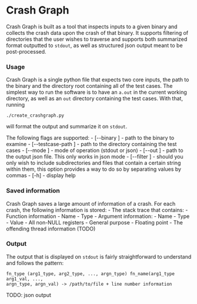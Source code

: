# Crash Graph

Crash Graph is built as a tool that inspects inputs to a given binary and
collects the crash data upon the crash of that binary. It supports filtering of
directories that the user wishes to traverse and supports both summarized format
outputted to `stdout`, as well as structured json output meant to be
post-processed.

### Usage ###

Crash Graph is a single python file that expects two core inputs, the path to
the binary and the directory root containing all of the test cases. The simplest
way to run the software is to have an `a.out` in the current working directory,
as well as an `out` directory containing the test cases. With that, running

```
./create_crashgraph.py
```

will format the output and summarize it on `stdout`.

The following flags are supported:
	- [--binary <BINARY>] - path to the binary to examine
	- [--testcase-path <PATH>] - path to the directory containing the test
	  cases
	- [--mode <MODE>] - mode of operation (stdout or json)
	- [--out <OUT>] - path to the output json file. This only works in json
	  mode
	- [--filter <comma separated FILTER>] - should you only wish to include
	  subdirectories and files that contain a certain string within them,
	  this option provides a way to do so by separating values by commas
	- [-h] - display help

### Saved information ###

Crash Graph saves a large amount of information of a crash. For each crash, the
following information is stored:
	- The stack trace that contains:
		- Function information
			- Name
			- Type
			- Argument information:
				- Name
				- Type
				- Value
		- All non-NULL registers
			- General purpose
			- Floating point
	- The offending thread information (TODO)

### Output ###

The output that is displayed on `stdout` is fairly straightforward to understand
and follows the pattern:

```
fn_type (arg1_type, arg2_type, ..., argn_type) fn_name(arg1_type arg1_val, ...,
argn_type, argn_val) -> /path/to/file + line number information
```

TODO: json output
